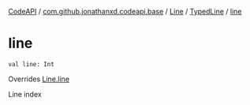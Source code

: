[CodeAPI](../../../index.md) / [com.github.jonathanxd.codeapi.base](../../index.md) / [Line](../index.md) / [TypedLine](index.md) / [line](.)

# line

`val line: Int`

Overrides [Line.line](../line.md)

Line index

